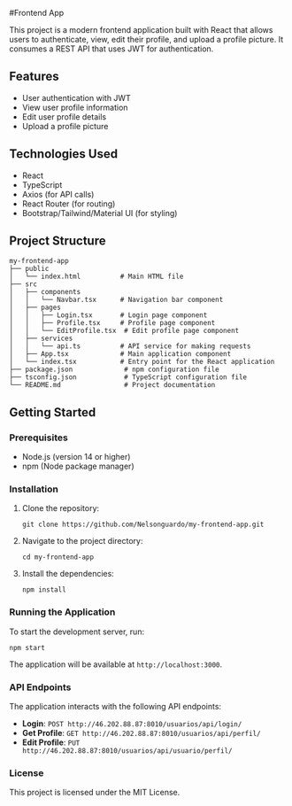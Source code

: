 #Frontend App

This project is a modern frontend application built with React that allows users to authenticate, view, edit their profile, and upload a profile picture. It consumes a REST API that uses JWT for authentication.

## Features

- User authentication with JWT
- View user profile information
- Edit user profile details
- Upload a profile picture

## Technologies Used

- React
- TypeScript
- Axios (for API calls)
- React Router (for routing)
- Bootstrap/Tailwind/Material UI (for styling)

## Project Structure

```
my-frontend-app
├── public
│   └── index.html          # Main HTML file
├── src
│   ├── components
│   │   └── Navbar.tsx      # Navigation bar component
│   ├── pages
│   │   ├── Login.tsx       # Login page component
│   │   ├── Profile.tsx     # Profile page component
│   │   └── EditProfile.tsx  # Edit profile page component
│   ├── services
│   │   └── api.ts          # API service for making requests
│   ├── App.tsx             # Main application component
│   └── index.tsx           # Entry point for the React application
├── package.json             # npm configuration file
├── tsconfig.json            # TypeScript configuration file
└── README.md                # Project documentation
```

## Getting Started

### Prerequisites

- Node.js (version 14 or higher)
- npm (Node package manager)

### Installation

1. Clone the repository:

   ```
   git clone https://github.com/Nelsonguardo/my-frontend-app.git
   ```

2. Navigate to the project directory:

   ```
   cd my-frontend-app
   ```

3. Install the dependencies:

   ```
   npm install
   ```

### Running the Application

To start the development server, run:

```
npm start
```

The application will be available at `http://localhost:3000`.

### API Endpoints

The application interacts with the following API endpoints:

- **Login**: `POST http://46.202.88.87:8010/usuarios/api/login/`
- **Get Profile**: `GET http://46.202.88.87:8010/usuarios/api/perfil/`
- **Edit Profile**: `PUT http://46.202.88.87:8010/usuarios/api/usuario/perfil/`

### License

This project is licensed under the MIT License.
